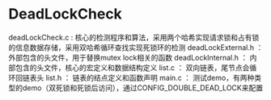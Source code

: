 # DeadLockCheck
deadLockCheck.c    :  核心的检测程序和算法，采用两个哈希实现请求锁和占有锁的信息数据存储，采用双哈希循环查找实现死锁环的检测
deadLockExternal.h ： 外部包含的头文件，用于替换mutex lock相关的函数
deadLockInternal.h ： 内部包含的头文件，核心的宏定义和数据结构定义
list.c             ： 双向链表，尾节点会循环回链表头
list.h             ： 链表的结点定义和函数声明
main.c             ： 测试demo，有两种类型的demo（双死锁和死锁后访问），通过CONFIG_DOUBLE_DEAD_LOCK来配置
